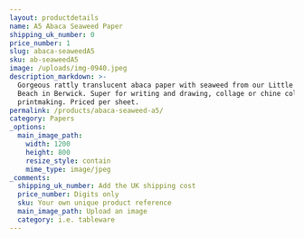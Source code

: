 ```yaml
---
layout: productdetails
name: A5 Abaca Seaweed Paper
shipping_uk_number: 0
price_number: 1
slug: abaca-seaweedA5
sku: ab-seaweedA5
image: /uploads/img-0940.jpeg
description_markdown: >-
  Gorgeous rattly translucent abaca paper with seaweed from our Little Pier
  Beach in Berwick. Super for writing and drawing, collage or chine colle
  printmaking. Priced per sheet.
permalink: /products/abaca-seaweed-a5/
category: Papers
_options:
  main_image_path:
    width: 1200
    height: 800
    resize_style: contain
    mime_type: image/jpeg
_comments:
  shipping_uk_number: Add the UK shipping cost
  price_number: Digits only
  sku: Your own unique product reference
  main_image_path: Upload an image
  category: i.e. tableware
---
```


